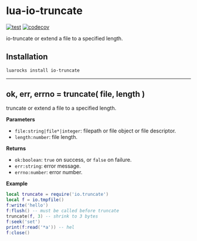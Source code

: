 # lua-io-truncate

[![test](https://github.com/mah0x211/lua-io-truncate/actions/workflows/test.yml/badge.svg)](https://github.com/mah0x211/lua-io-truncate/actions/workflows/test.yml)
[![codecov](https://codecov.io/gh/mah0x211/lua-io-truncate/branch/master/graph/badge.svg)](https://codecov.io/gh/mah0x211/lua-io-truncate)

io-truncate or extend a file to a specified length.

## Installation

```sh
luarocks install io-truncate
```

---

## ok, err, errno = truncate( file, length )

truncate or extend a file to a specified length.

**Parameters**

- `file:string|file*|integer`: filepath or file object or file descriptor.
- `length:number`: file length.

**Returns**

- `ok:boolean`: `true` on success, or `false` on failure.
- `err:string`: error message.
- `errno:number`: error number.

**Example**

```lua
local truncate = require('io.truncate')
local f = io.tmpfile()
f:write('hello')
f:flush() -- must be called before truncate
truncate(f, 3) -- shrink to 3 bytes
f:seek('set')
print(f:read('*a')) -- hel
f:close()
```
